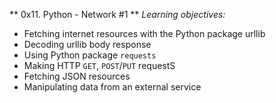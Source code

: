 ** 0x11. Python - Network #1 **
*Learning objectives:*

- Fetching internet resources with the Python package urllib
- Decoding urllib body response
- Using Python package `requests`
- Making HTTP `GET`, `POST`/`PUT` requestS
- Fetching JSON resources
- Manipulating data from an external service
